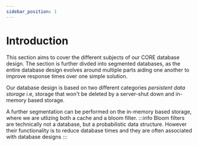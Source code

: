 ```yaml
---
sidebar_position: 1
---
```


# Introduction
This section aims to cover the different subjects of our CORE database design.
The section is further divded into segmented databases, as the entire database design evolves around multiple parts aiding one another to improve response times over one simple solution. 

Our database design is based on two different categories *persistent data storage* i.e, storage that won't be deleted by a server-shut down and in-memory based storage. 

A further segmentation can be performed on the in-memory based storage, where we are utlizing both a cache and a bloom filter. 
:::info
Bloom filters are technically not a database, but a probabilistic data structure. However their functionality is to reduce database times and they are often associated with database designs
:::

